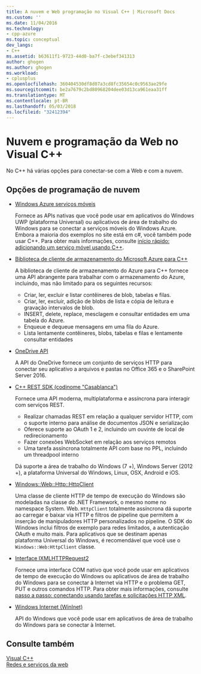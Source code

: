 ```yaml
---
title: A nuvem e Web programação no Visual C++ | Microsoft Docs
ms.custom: ''
ms.date: 11/04/2016
ms.technology:
- cpp-azure
ms.topic: conceptual
dev_langs:
- C++
ms.assetid: b63611f1-9723-44d0-ba7f-c3ebef341313
author: ghogen
ms.author: ghogen
ms.workload:
- cplusplus
ms.openlocfilehash: 360404530df8d07a3cd8fc35654c0c9563ae29fe
ms.sourcegitcommit: be2a7679c2bd80968204dee03d13ca961eaa31ff
ms.translationtype: MT
ms.contentlocale: pt-BR
ms.lasthandoff: 05/03/2018
ms.locfileid: "32412394"
---
```

# <a name="cloud-and-web-programming-in-visual-c"></a>Nuvem e programação da Web no Visual C++

No C++ há várias opções para conectar-se com a Web e com a nuvem.

## <a name="cloud-programming-options"></a>Opções de programação de nuvem

- [Windows Azure serviços móveis](http://www.windowsazure.com/develop/mobile/)

   Fornece as APIs nativas que você pode usar em aplicativos do Windows UWP (plataforma Universal) ou aplicativos de área de trabalho do Windows para se conectar a serviços móveis do Windows Azure. Embora a maioria dos exemplos no site está em c#, você também pode usar C++. Para obter mais informações, consulte [início rápido: adicionando um serviço móvel usando C++](http://msdn.microsoft.com/library/windows/apps/dn263181.aspx).

- [Biblioteca de cliente de armazenamento do Microsoft Azure para C++](https://blogs.msdn.microsoft.com/windowsazurestorage/2015/04/29/microsoft-azure-storage-client-library-for-c-v1-0-0-general-availability/)

   A biblioteca de cliente de armazenamento do Azure para C++ fornece uma API abrangente para trabalhar com o armazenamento do Azure, incluindo, mas não limitado para os seguintes recursos:

  - Criar, ler, excluir e listar contêineres de blob, tabelas e filas.
  - Criar, ler, excluir, adição de blobs de lista e cópia de leitura e gravação intervalos de blob.
  - INSERT, delete, replace, mesclagem e consultar entidades em uma tabela do Azure.
  - Enqueue e dequeue mensagens em uma fila do Azure.
  - Lista lentamente contêineres, blobs, tabelas e filas e lentamente consultar entidades

- [OneDrive API](https://dev.onedrive.com/README.htm)

   A API do OneDrive fornece um conjunto de serviços HTTP para conectar seu aplicativo a arquivos e pastas no Office 365 e o SharePoint Server 2016.

- [C++ REST SDK (codinome "Casablanca")](https://github.com/Microsoft/cpprestsdk)

   Fornece uma API moderna, multiplataforma e assíncrona para interagir com serviços REST.

  - Realizar chamadas REST em relação a qualquer servidor HTTP, com o suporte interno para análise de documentos JSON e serialização
  - Oferece suporte ao OAuth 1 e 2, incluindo um ouvinte de local de redirecionamento
  - Fazer conexões WebSocket em relação aos serviços remotos
  - Uma tarefa assíncrona totalmente API com base no PPL, incluindo um threadpool interno

   Dá suporte a área de trabalho do Windows (7 +), Windows Server (2012 +), a plataforma Universal do Windows, Linux, OSX, Android e iOS. 

- [Windows::Web::Http::HttpClient](https://msdn.microsoft.com/en-us/library/windows/apps/windows.web.http.httpclient.aspx)

   Uma classe de cliente HTTP de tempo de execução do Windows são modeladas na classe do .NET Framework, o mesmo nome no namespace System. Web. `HttpClient` totalmente assíncrona dá suporte ao carregar e baixar via HTTP e filtros de pipeline que permitem a inserção de manipuladores HTTP personalizados no pipeline. O SDK do Windows inclui filtros de exemplo para redes limitados, a autenticação OAuth e muito mais. Para aplicativos que se destinam apenas plataforma Universal do Windows, é recomendável que você use o `Windows::Web:HttpClient` classe. 

- [Interface IXMLHTTPRequest2](http://msdn.microsoft.com/library/windows/apps/hh831151.aspx)

   Fornece uma interface COM nativo que você pode usar em aplicativos de tempo de execução do Windows ou aplicativos de área de trabalho do Windows para se conectar à Internet via HTTP e o problema GET, PUT e outros comandos HTTP. Para obter mais informações, consulte [passo a passo: conectando usando tarefas e solicitações HTTP XML](../parallel/concrt/walkthrough-connecting-using-tasks-and-xml-http-requests.md).

- [Windows Internet (WinInet)](http://msdn.microsoft.com/library/windows/desktop/aa385331\(v=vs.85\).aspx)

   API do Windows que você pode usar em aplicativos de área de trabalho do Windows para se conectar à Internet.

## <a name="see-also"></a>Consulte também

[Visual C++](../visual-cpp-in-visual-studio.md) <br/>
[Redes e serviços da web](/windows/uwp/networking/)
